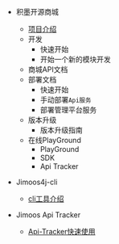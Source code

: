* 积墨开源商城
    - [项目介绍](/README.md)
    - 开发
        - 快速开始
        - 开始一个新的模块开发
    - 商城API文档
    - 部署文档
        - 快速开始
        - 手动部署`Api服务`
        - 部署管理平台服务
    - 版本升级
        - 版本升级指南
    - 在线PlayGround
        - PlayGround
        - SDK
        - Api Tracker
* Jimoos4j-cli
    - [cli工具介绍](jimoos4j-cli/index.md)

* Jimoos Api Tracker
    - [Api-Tracker快速使用](jimoos-api-tracer/index.md)